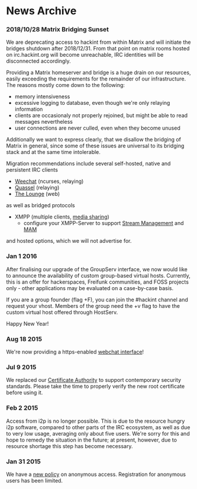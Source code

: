 # News Archive

### 2018/10/28 Matrix Bridging Sunset

We are deprecating access to hackint from within Matrix and will initiate the bridges shutdown after 2018/12/31. From that point on matrix rooms hosted on irc.hackint.org will become unreachable, IRC identities will be disconnected accordingly.

Providing a Matrix homeserver and bridge is a huge drain on our resources, easily exceeding the requirements for the remainder of our infrastructure. The reasons mostly come down to the following:
- memory intensiveness
- excessive logging to database, even though we're only relaying information
- clients are occasionaly not properly rejoined, but might be able to read messages nevertheless
- user connections are never culled, even when they become unused

Additionally we want to express clearly, that we disallow the bridging of Matrix in general, since some of these issues are universal to its bridging stack and at the same time intolerable.

Migration recommendations include several self-hosted, native and persistent IRC clients
- [Weechat](https://weechat.org/) (ncurses, relaying)
- [Quassel](https://quassel-irc.org/) (relaying)
- [The Lounge](https://thelounge.chat/) (web)

as well as bridged protocols
- XMPP (multiple clients, [media sharing](https://xmpp.org/extensions/xep-0363.html))
  - configure your XMPP-Server to support [Stream Management](https://xmpp.org/extensions/xep-0198.html) and [MAM](https://xmpp.org/extensions/xep-0313.html)

and hosted options, which we will not advertise for.

### Jan 1 2016
After finalising our upgrade of the GroupServ interface, we now would like to announce the availability of custom group-based virtual hosts. Currently, this is an offer for hackerspaces, Freifunk communities, and FOSS projects only - other applications may be evaluated on a case-by-case basis.

If you are a group founder (flag +F), you can join the #hackint channel and request your vhost. Members of the group need the +v flag to have the custom virtual host offered through HostServ.

Happy New Year!

### Aug 18 2015
We're now providing a https-enabled [webchat interface](/webchat)!


### Jul 9 2015
We replaced our [Certificate Authority](/ca) to support contemporary security standards. Please take the time to properly verify the new root certificate before using it.


### Feb 2 2015
Access from i2p is no longer possible. This is due to the resource hungry i2p software, compared to other parts of the IRC ecosystem, as well as due to very low usage, averaging only about five users.
We're sorry for this and hope to remedy the situation in the future; at present, however, due to resource shortage this step has become necessary.

### Jan 31 2015
We have a [new policy](connect#Tor) on anonymous access. Registration for anonymous users has been limited.
